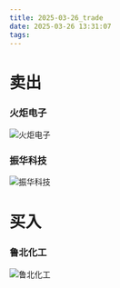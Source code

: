 ```yaml
---
title: 2025-03-26_trade
date: 2025-03-26 13:31:07
tags:
---
```


# 卖出

### 火炬电子

![火炬电子](603678.png)

### 振华科技

![振华科技](000733.png)

# 买入

### 鲁北化工

![鲁北化工](600727.png)


